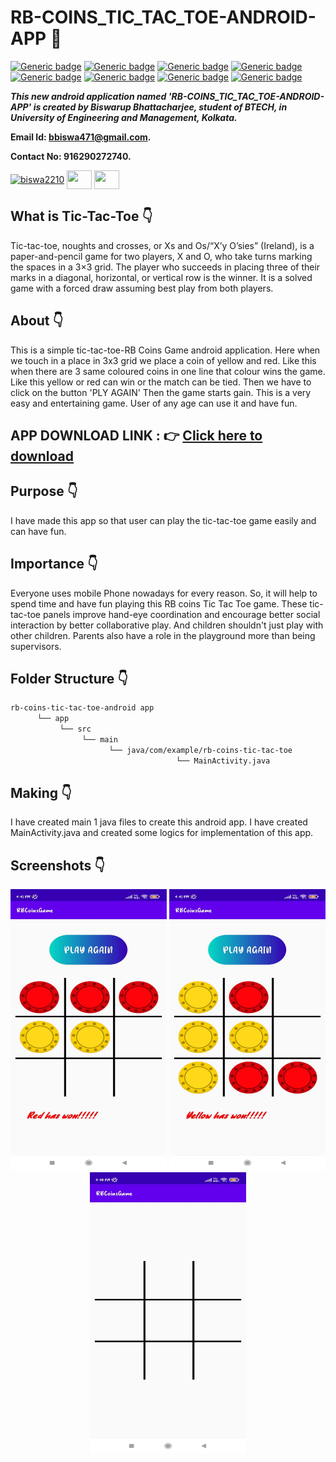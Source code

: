# RB-COINS_TIC_TAC_TOE-ANDROID-APP :star_struck: 

[![Generic badge](https://img.shields.io/badge/java-v%2015-brightgreen)](https://shields.io/) [![Generic badge](https://img.shields.io/badge/android-app-ff69b4)](https://shields.io/) [![Generic badge](https://img.shields.io/badge/xml-UI-red)](https://shields.io/) [![Generic badge](https://img.shields.io/badge/classpath-v%204.0.1-yellow)](https://shields.io/) [![Generic badge](https://img.shields.io/badge/compile%20sdk%20-v%2030-blue)](https://shields.io/) [![Generic badge](https://img.shields.io/badge/buildtool%20-v%2030.0..2-orange)](https://shields.io/) [![Generic badge](https://img.shields.io/badge/target%20sdk-v%2030-green)](https://shields.io/) [![Generic badge](https://img.shields.io/badge/min%20sdk-v%2016-purple)](https://shields.io/) 

***This new android application named 'RB-COINS_TIC_TAC_TOE-ANDROID-APP' is created by Biswarup Bhattacharjee, student of BTECH, in University of Engineering and Management, Kolkata.***

**Email Id: bbiswa471@gmail.com.** 

**Contact No: 916290272740.** 

<p align="left">
<a href="https://www.facebook.com/profile.php?id=100070395300810" target="blank"><img align="center" src="https://cdn.jsdelivr.net/npm/simple-icons@3.0.1/icons/facebook.svg" alt="biswa2210" height="30" width="40" /></a>
<a href="https://instagram.com/biswarup2210" target="blank"><img align="center" src="https://cdn.jsdelivr.net/npm/simple-icons@3.0.1/icons/instagram.svg" alt="" height="30" width="40" /></a>
<a href="https://github.com/biswa2210/biswa2210" target="blank"><img align="center" src="https://cdn.jsdelivr.net/npm/simple-icons@3.0.1/icons/github.svg" alt="" height="30" width="40" /></a>
</p>

## What is Tic-Tac-Toe :point_down: 

<div align="justified">
 
Tic-tac-toe, noughts and crosses, or Xs and Os/“X’y O’sies” (Ireland), is a paper-and-pencil game for two players, X and O, who take turns marking the spaces in a 3×3 grid. The player who succeeds in placing three of their marks in a diagonal, horizontal, or vertical row is the winner. It is a solved game with a forced draw assuming best play from both players.
       
</div>

## About :point_down: 

<div align="justified">
 
This is a simple tic-tac-toe-RB Coins Game android application. Here when we touch in a place in 3x3 grid we place a coin of yellow and red. Like this when there are 3 same coloured coins in one line that colour wins the game. Like this yellow or red can win or the match can be tied. Then we have to click on the button 'PLY AGAIN' Then the game starts gain. This is a very easy and entertaining game. User of any age can use it and have fun.

</div>

## APP DOWNLOAD LINK : :point_right: <a href="https://drive.google.com/file/d/1wna8dZlmdFPzrpkBUIoZeJfLNoCT46-4/view" download>Click here to download</a>

## Purpose :point_down:

<div align="justified">
       
 I have made this app so that user can play the tic-tac-toe game easily and can have fun.
       
</div>
       
## Importance :point_down:

<div align="justified">

Everyone uses mobile Phone nowadays for every reason. So, it will help to spend time and have fun playing this RB coins Tic Tac Toe game. These tic-tac-toe panels improve hand-eye coordination and encourage better social interaction by better collaborative play. And children shouldn't just play with other children. Parents also have a role in the playground more than being supervisors. 
       
</div>

## Folder Structure :point_down:

```bash
rb-coins-tic-tac-toe-android app
      └── app
           └── src
                └── main
                      └── java/com/example/rb-coins-tic-tac-toe
                                     └── MainActivity.java
 ```   
 
## Making :point_down:

<div align="justified">

I have created main 1 java files to create this android app. I have created MainActivity.java and created some logics for implementation of this app. 
 
</div>


## Screenshots :point_down: 

<div align="center">
  
<a href="pics/rb1.jpeg"><img src="pics/rb1.jpeg" width="250" height= "450"></a> <a href="pics/rb2.jpeg"><img src="pics/rb2.jpeg" width="250" height= "450"></a> <a href="pics/rb3.jpeg"><img src="pics/rb3.jpeg" width="250" height= "450"></a>
 
</div>







